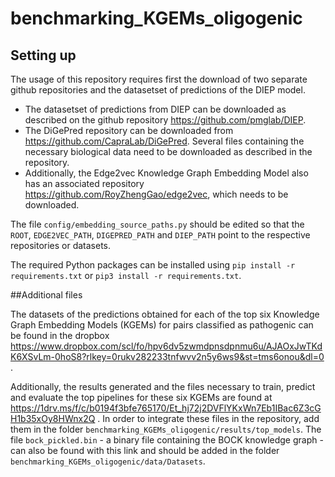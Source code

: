 # benchmarking_KGEMs_oligogenic

## Setting up

The usage of this repository requires first the download of two separate github repositories and the datasetset of predictions of the DIEP model. 
- The datasetset of predictions from DIEP can be downloaded as described on the github repository https://github.com/pmglab/DIEP.
- The DiGePred repository can be downloaded from https://github.com/CapraLab/DiGePred. Several files containing the necessary biological data need to be downloaded as described in the repository.
- Additionally, the Edge2vec Knowledge Graph Embedding Model also has an associated repository https://github.com/RoyZhengGao/edge2vec, which needs to be downloaded.

The file `config/embedding_source_paths.py` should be edited so that the `ROOT`, `EDGE2VEC_PATH`, `DIGEPRED_PATH` and `DIEP_PATH` point to the respective repositories or datasets. 

The required Python packages can be installed using `pip install -r requirements.txt` or `pip3 install -r requirements.txt`.

##Additional files

The datasets of the predictions obtained for each of the top six Knowledge Graph Embedding Models (KGEMs) for pairs classified as pathogenic can be found in the dropbox https://www.dropbox.com/scl/fo/hpv6dv5zwmdpnsdpnmu6u/AJAOxJwTKdK6XSvLm-0hoS8?rlkey=0rukv282233tnfwvv2n5y6ws9&st=tms6onou&dl=0 .

Additionally, the results generated and the files necessary to train, predict and evaluate the top pipelines for these six KGEMs are found at https://1drv.ms/f/c/b0194f3bfe765170/Et_hj72j2DVFlYKxWn7Eb1IBac6Z3cGH1b35xOy8HWnx2Q . In order to integrate these files in the repository, add them in the folder `benchmarking_KGEMs_oligogenic/results/top_models`. The file `bock_pickled.bin` - a binary file containing the BOCK knowledge graph - can also be found with this link and should be added in the folder `benchmarking_KGEMs_oligogenic/data/Datasets`.
